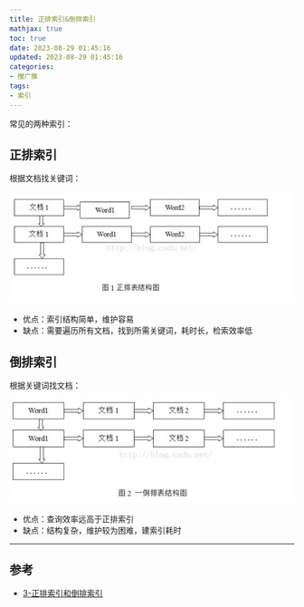 ```yaml
---
title: 正排索引&倒排索引
mathjax: true
toc: true
date: 2023-08-29 01:45:16
updated: 2023-08-29 01:45:16
categories: 
- 搜广推
tags:
- 索引
---
```

常见的两种索引：

<!--more-->

## 正排索引

根据文档找关键词：

![1](https://github.com/TransformersWsz/picx-images-hosting/raw/master/image.14aoq6bvzlr4.webp)

- 优点：索引结构简单，维护容易
- 缺点：需要遍历所有文档，找到所需关键词，耗时长，检索效率低

## 倒排索引

根据关键词找文档：

![2](https://github.com/TransformersWsz/picx-images-hosting/raw/master/image.20tisy7awqm8.webp)

- 优点：查询效率远高于正排索引
- 缺点：结构复杂，维护较为困难，建索引耗时

___

## 参考
- [3-正排索引和倒排索引](https://www.cnblogs.com/lotuslaw/p/16393064.html)
